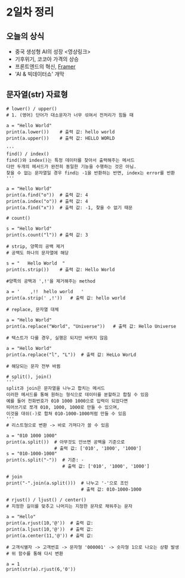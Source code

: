 # 2일차 정리

## 오늘의 상식
- 중국 생성형 AI의 성장 <영상링크>
- 기후위기, 코코아 가격의 상승
- 프론트엔드의 혁신, [Framer](https://www.framer.com/?via=anh72&gad_source=1&gclid=CjwKCAjwg8qzBhAoEiwAWagLrFkl0iN7eGAh70QLjkUpgIoF_sQyK0S4Xh8Oi1fqKzRgTMgJo3bnmBoCFKgQAvD_BwE)
- 'AI & 빅데이터쇼' 개막

## 문자열(str) 자료형
```
# lower() / upper()
# 1. (영어) 단어가 대소문자가 너무 섞여서 전처리가 힘들 때

a = "Hello World"
print(a.lower())    # 출력 값: hello world
print(a.upper())    # 출력 값: HELLO WORLD
```

```
'''
find() / index()
find()와 index()는 특정 데이터를 찾아서 출력해주는 메서드 
다만 두개의 메서드가 완전히 동일한 기능을 수행하는 것은 아님.
찾을 수 없는 문자열일 경우 find는 -1을 반환하는 반면, index는 error를 반환
'''

a = "Hello World"
print(a.find("o"))  # 출력 값: 4
print(a.index("o")) # 출력 값: 4
print(a.find("x"))  # 출력 값: -1, 찾을 수 없기 때문
```

```
# count()

s = "Hello World"
print(s.count("l")) # 출력 값: 3
```

```
# strip, 양쪽의 공백 제거
# 공백도 하나의 문자열에 해당

s = "   Hello World  "
print(s.strip())    # 출력 값: Hello World
```

```
#양쪽의 공백과 ',!'을 제거해주는 method

a = '    ,!!  hello world   '
print(a.strip(' ,!'))   # 출력 값: hello world
```

```
# replace, 문자열 대체

a = "Hello World"
print(a.replace("World", "Universe"))   # 출력 값: Hello Universe

# 텍스트가 다를 경우, 실행은 되지만 바뀌지 않음
```

```
a = "Hello World"
print(a.replace("l", "L"))  # 출력 값: HeLLo WorLd

# 해당되는 문자 전부 바뀜
```

```
# split(), join()
'''
split과 join은 문자열을 나누고 합치는 메서드
이러한 메서드를 통해 원하는 형식으로 데이터를 분할하고 합칠 수 있음
예를 들어 전화번호가 010 1000 1000으로 입력이 되었다면
띄어쓰기로 쪼개 010, 1000, 1000로 만들 수 있으며,
이것을 대쉬(-)로 합쳐 010-1000-1000처럼 만들 수 있음
'''
# 리스트형으로 변환 -> 바로 가져다가 쓸 수 있음

a = "010 1000 1000"
print(a.split())  # 아무것도 안쓰면 공백을 기준으로
                  # 출력 값: ['010', '1000', '1000']
s = "010-1000-1000"
print(s.split("-"))  # 기준: -
                     # 출력 값: ['010', '1000', '1000']

# join
print("-".join(a.split()))  # 나누고 '-'으로 조인
                            # 출력 값: 010-1000-1000
```

```
# rjust() / ljust() / center()
# 지정한 길이를 맞추고 나머지는 지정한 문자로 채워주는 문자

a = "Hello"
print(a.rjust(10,'@'))  # 출력 값: 
print(a.ljust(10,'@'))  # 출력 값: 
print(a.center(11,'@')) # 출력 값: 

# 고객식별자 -> 고객번호 -> 문자형 '000001' -> 숫자형 1으로 나오는 상황 발생
# 위 함수를 통해 다시 변환

a = 1
print(str(a).rjust(6,'0'))
```